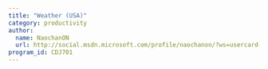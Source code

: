 ```yaml
---
title: "Weather (USA)"
category: productivity
author:
  name: NaochanON
  url: http://social.msdn.microsoft.com/profile/naochanon/?ws=usercard-mini
program_id: CDJ701
---
```


